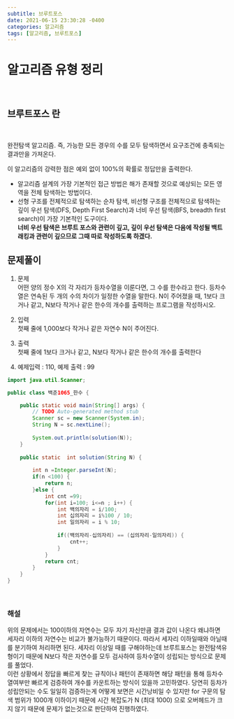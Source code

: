 ```yaml
---
subtitle: 브루트포스
date: 2021-06-15 23:30:28 -0400
categories: 알고리즘
tags: [알고리즘, 브루트포스]
---
```


# 알고리즘 유형 정리

<br>

## 브루트포스 란

<br>

완전탐색 알고리즘. 즉, 가능한 모든 경우의 수를 모두 탐색하면서 요구조건에 충족되는 결과만을 가져온다.

이 알고리즘의 강력한 점은 예외 없이 100%의 확률로 정답만을 출력한다.

 - 알고리즘 설계의 가장 기본적인 접근 방법은 해가 존재할 것으로 예상되는 모든 영역을 전체 탐색하는 방법이다.
 - 선형 구조를 전체적으로 탐색하는 순차 탐색, 비선형 구조를 전체적으로 탐색하는 깊이 우선 탐색(DFS, Depth First Search)과 너비 우선 탐색(BFS, breadth first search)이 가장 기본적인 도구이다. <br>
  **너비 우선 탐색은 브루트 포스와 관련이 깊고, 깊이 우선 탐색은 다음에 작성될 백트래킹과 관련이 깊으므로 그때 따로 작성하도록 하겠다.**


## 문제풀이

1. 문제 <br>
어떤 양의 정수 X의 각 자리가 등차수열을 이룬다면, 그 수를 한수라고 한다. 등차수열은 연속된 두 개의 수의 차이가 일정한 수열을 말한다. N이 주어졌을 때, 1보다 크거나 같고, N보다 작거나 같은 한수의 개수를 출력하는 프로그램을 작성하시오. 


2. 입력 <br>
첫째 줄에 1,000보다 작거나 같은 자연수 N이 주어진다.

2. 출력 <br>
첫째 줄에 1보다 크거나 같고, N보다 작거나 같은 한수의 개수를 출력한다

1. 예제입력 : 110, 
예제 출력 : 99

```JAVA
import java.util.Scanner;

public class 백준1065_한수 {

	public static void main(String[] args) {
		// TODO Auto-generated method stub
		Scanner sc = new Scanner(System.in);
		String N = sc.nextLine();
		
		System.out.println(solution(N));
	}
	
	public static  int solution(String N) {
		
		int n =Integer.parseInt(N);
		if(n <100) {
			return n;
		}else {
			int cnt =99;
			for(int i=100; i<=n ; i++) {
				int 백의자리 = i/100;
				int 십의자리 = i%100 / 10;
				int 일의자리 = i % 10;
				
				if((백의자리-십의자리) == (십의자리-일의자리)) {
					cnt++;
				}
			}
			return cnt;
		}
	}
}
```
<br>

### 해설
위의 문제에서는 100이하의 자연수는 모두 자기 자신만큼 결과 값이 나온다 왜냐하면 세자리 이하의 자연수는 비교가 불가능하기 때문이다.
따라서 세자리 이하일때와 아닐때를 분기하여 처리하면 된다.
세자리 이상일 때를 구해야하는데 브루트포스는 완전탐색유형이기 때문에 N보다 작은 자연수를 모두 검사하여 등차수열이 성립되는 방식으로 문제를 풀었다.
<br>
이런 상황에서 정답을 빠르게 찾는 규칙이나 패턴이 존재하면 해당 패턴을 통해 등차수열여부만 빠르게 검증하여 개수를 카운트하는 방식이 있을까 고민하였다.
당연히 등차가 성립안되는 수도 일일히 검증하는게 어떻게 보면은 시간낭비일 수 있지만 for 구문의 탐색 범위가 1000개 이하이기 때문에 시간 복잡도가 N (최대 1000) 으로 오버헤드가 크지 않기 때문에 문제가 없는것으로 판단하여 진행하였다.